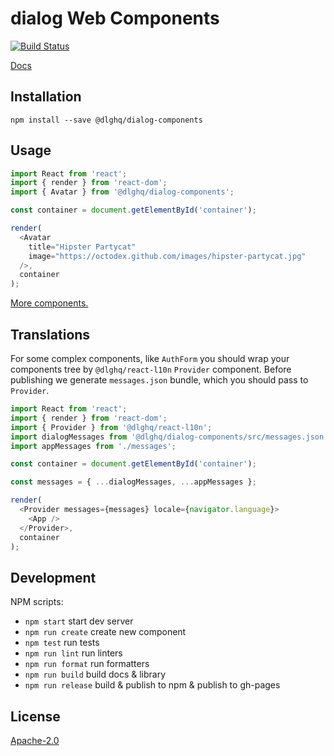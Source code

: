 dialog Web Components
=====================

[![Build Status](https://circleci.com/gh/dialogs/dialog-web-components/tree/master.svg?style=shield)](https://circleci.com/gh/dialogs/dialog-web-components/tree/master)

[Docs](https://dialogs.github.io/dialog-web-components/)


Installation
------------

```
npm install --save @dlghq/dialog-components
```

Usage
----

```js
import React from 'react';
import { render } from 'react-dom';
import { Avatar } from '@dlghq/dialog-components';

const container = document.getElementById('container');

render(
  <Avatar
    title="Hipster Partycat"
    image="https://octodex.github.com/images/hipster-partycat.jpg"
  />,
  container
);
```

[More components.](https://dialogs.github.io/dialog-web-components/)


Translations
------------

For some complex components, like `AuthForm` you should wrap your components tree
by `@dlghq/react-l10n` `Provider` component.
Before publishing we generate `messages.json` bundle, which you should pass to `Provider`.

```js
import React from 'react';
import { render } from 'react-dom';
import { Provider } from '@dlghq/react-l10n';
import dialogMessages from '@dlghq/dialog-components/src/messages.json';
import appMessages from './messages';

const container = document.getElementById('container');

const messages = { ...dialogMessages, ...appMessages };

render(
  <Provider messages={messages} locale={navigator.language}>
    <App />
  </Provider>,
  container
);
```

Development
-----------

NPM scripts:

 - `npm start` start dev server
 - `npm run create` create new component
 - `npm test` run tests
 - `npm run lint` run linters
 - `npm run format` run formatters
 - `npm run build` build docs & library
 - `npm run release` build & publish to npm & publish to gh-pages

License
-------
[Apache-2.0](LICENSE)

